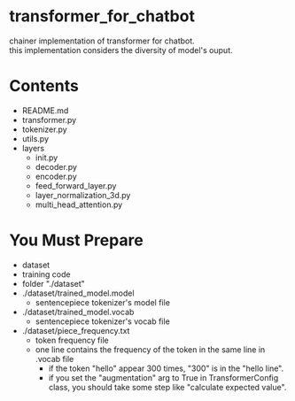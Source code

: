 # transformer_for_chatbot
chainer implementation of transformer for chatbot.<br>
this implementation considers the diversity of model's ouput.

# Contents
- README.md
- transformer.py
- tokenizer.py
- utils.py
- layers
  - init.py
  - decoder.py
  - encoder.py
  - feed_forward_layer.py
  - layer_normalization_3d.py
  - multi_head_attention.py

# You Must Prepare
- dataset
- training code
- folder "./dataset"
- ./dataset/trained_model.model
  - sentencepiece tokenizer's model file
- ./dataset/trained_model.vocab
  - sentencepiece tokenizer's vocab file
- ./dataset/piece_frequency.txt
  - token frequency file
  - one line contains the frequency of the token in the same line in .vocab file
    - if the token "hello" appear 300 times, "300" is in the "hello line".
    - if you set the "augmentation" arg to True in TransformerConfig class, you should take some step like "calculate expected value".
